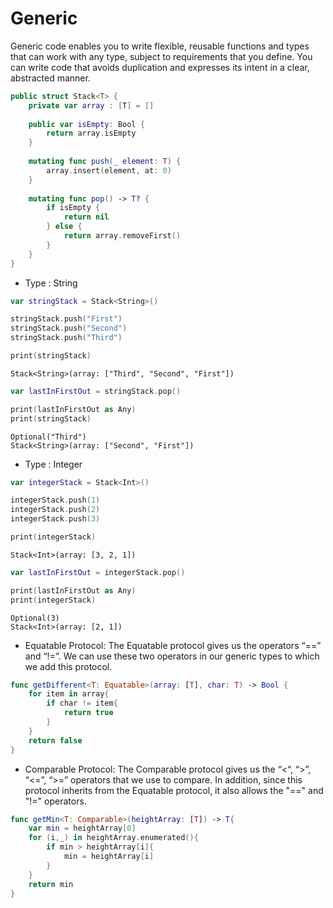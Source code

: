 # Generic 
Generic code enables you to write flexible, reusable functions and types that can work with any type, subject to requirements that you define. You can write code that avoids duplication and expresses its intent in a clear, abstracted manner.

```swift
public struct Stack<T> {
    private var array : [T] = []
    
    public var isEmpty: Bool {
        return array.isEmpty
    }
    
    mutating func push(_ element: T) {
        array.insert(element, at: 0)
    }
    
    mutating func pop() -> T? {
        if isEmpty {
            return nil
        } else {
            return array.removeFirst()
        }
    }
}
```

- Type : String
```swift
var stringStack = Stack<String>()
```

```swift
stringStack.push("First")
stringStack.push("Second")
stringStack.push("Third")

print(stringStack)
```

```
Stack<String>(array: ["Third", "Second", "First"])
```

```swift
var lastInFirstOut = stringStack.pop()

print(lastInFirstOut as Any)
print(stringStack)
```

```
Optional("Third")
Stack<String>(array: ["Second", "First"])
```

- Type : Integer
```swift
var integerStack = Stack<Int>()
```

```swift
integerStack.push(1)
integerStack.push(2)
integerStack.push(3)

print(integerStack)
```

```
Stack<Int>(array: [3, 2, 1])
```

```swift
var lastInFirstOut = integerStack.pop()

print(lastInFirstOut as Any)
print(integerStack)
```

```
Optional(3)
Stack<Int>(array: [2, 1])
```

- Equatable Protocol:
The Equatable protocol gives us the operators “==” and “!=”. We can use these two operators in our generic types to which we add this protocol.
```swift
func getDifferent<T: Equatable>(array: [T], char: T) -> Bool {
    for item in array{
        if char != item{
            return true
        }
    }
    return false
}
```
- Comparable Protocol:
The Comparable protocol gives us the “<“, “>”, “<=”, “>=” operators that we use to compare. 
In addition, since this protocol inherits from the Equatable protocol, it also allows the "==" and "!=" operators.
```swift
func getMin<T: Comparable>(heightArray: [T]) -> T{
    var min = heightArray[0]
    for (i,_) in heightArray.enumerated(){
        if min > heightArray[i]{
            min = heightArray[i]
        }
    }
    return min
}

```
